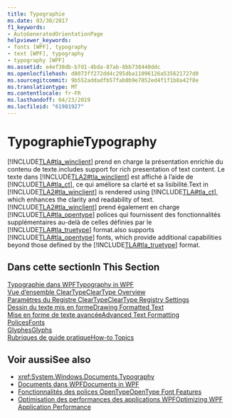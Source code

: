 ```yaml
---
title: Typographie
ms.date: 03/30/2017
f1_keywords:
- AutoGeneratedOrientationPage
helpviewer_keywords:
- fonts [WPF], typography
- text [WPF], typography
- typography [WPF]
ms.assetid: e4ef38db-b7d1-4bda-87ab-8bb738440ddc
ms.openlocfilehash: d8073ff272dd4c295dba11096126a535621727d0
ms.sourcegitcommit: 9b552addadfb57fab0b9e7852ed4f1f1b8a42f8e
ms.translationtype: MT
ms.contentlocale: fr-FR
ms.lasthandoff: 04/23/2019
ms.locfileid: "61981927"
---
```

# <a name="typography"></a><span data-ttu-id="43017-102">Typographie</span><span class="sxs-lookup"><span data-stu-id="43017-102">Typography</span></span>
[!INCLUDE[TLA#tla_winclient](../../../../includes/tlasharptla-winclient-md.md)] <span data-ttu-id="43017-103">prend en charge la présentation enrichie du contenu de texte.</span><span class="sxs-lookup"><span data-stu-id="43017-103">includes support for rich presentation of text content.</span></span> <span data-ttu-id="43017-104">Le texte dans [!INCLUDE[TLA2#tla_winclient](../../../../includes/tla2sharptla-winclient-md.md)] est affiché à l’aide de [!INCLUDE[TLA#tla_ct](../../../../includes/tlasharptla-ct-md.md)], ce qui améliore sa clarté et sa lisibilité.</span><span class="sxs-lookup"><span data-stu-id="43017-104">Text in [!INCLUDE[TLA2#tla_winclient](../../../../includes/tla2sharptla-winclient-md.md)] is rendered using [!INCLUDE[TLA#tla_ct](../../../../includes/tlasharptla-ct-md.md)], which enhances the clarity and readability of text.</span></span> [!INCLUDE[TLA2#tla_winclient](../../../../includes/tla2sharptla-winclient-md.md)] <span data-ttu-id="43017-105">prend également en charge [!INCLUDE[TLA#tla_opentype](../../../../includes/tlasharptla-opentype-md.md)] polices qui fournissent des fonctionnalités supplémentaires au-delà de celles définies par le [!INCLUDE[TLA#tla_truetype](../../../../includes/tlasharptla-truetype-md.md)] format.</span><span class="sxs-lookup"><span data-stu-id="43017-105">also supports [!INCLUDE[TLA#tla_opentype](../../../../includes/tlasharptla-opentype-md.md)] fonts, which provide additional capabilities beyond those defined by the [!INCLUDE[TLA#tla_truetype](../../../../includes/tlasharptla-truetype-md.md)] format.</span></span>  
  
## <a name="in-this-section"></a><span data-ttu-id="43017-106">Dans cette section</span><span class="sxs-lookup"><span data-stu-id="43017-106">In This Section</span></span>  
 [<span data-ttu-id="43017-107">Typographie dans WPF</span><span class="sxs-lookup"><span data-stu-id="43017-107">Typography in WPF</span></span>](typography-in-wpf.md)  
 [<span data-ttu-id="43017-108">Vue d’ensemble ClearType</span><span class="sxs-lookup"><span data-stu-id="43017-108">ClearType Overview</span></span>](cleartype-overview.md)  
 [<span data-ttu-id="43017-109">Paramètres du Registre ClearType</span><span class="sxs-lookup"><span data-stu-id="43017-109">ClearType Registry Settings</span></span>](cleartype-registry-settings.md)  
 [<span data-ttu-id="43017-110">Dessin du texte mis en forme</span><span class="sxs-lookup"><span data-stu-id="43017-110">Drawing Formatted Text</span></span>](drawing-formatted-text.md)  
 [<span data-ttu-id="43017-111">Mise en forme de texte avancée</span><span class="sxs-lookup"><span data-stu-id="43017-111">Advanced Text Formatting</span></span>](advanced-text-formatting.md)  
 [<span data-ttu-id="43017-112">Polices</span><span class="sxs-lookup"><span data-stu-id="43017-112">Fonts</span></span>](fonts-wpf.md)  
 [<span data-ttu-id="43017-113">Glyphes</span><span class="sxs-lookup"><span data-stu-id="43017-113">Glyphs</span></span>](glyphs.md)  
 [<span data-ttu-id="43017-114">Rubriques de guide pratique</span><span class="sxs-lookup"><span data-stu-id="43017-114">How-to Topics</span></span>](typography-how-to-topics.md)  
  
## <a name="see-also"></a><span data-ttu-id="43017-115">Voir aussi</span><span class="sxs-lookup"><span data-stu-id="43017-115">See also</span></span>

- <xref:System.Windows.Documents.Typography>
- [<span data-ttu-id="43017-116">Documents dans WPF</span><span class="sxs-lookup"><span data-stu-id="43017-116">Documents in WPF</span></span>](documents-in-wpf.md)
- [<span data-ttu-id="43017-117">Fonctionnalités des polices OpenType</span><span class="sxs-lookup"><span data-stu-id="43017-117">OpenType Font Features</span></span>](opentype-font-features.md)
- [<span data-ttu-id="43017-118">Optimisation des performances des applications WPF</span><span class="sxs-lookup"><span data-stu-id="43017-118">Optimizing WPF Application Performance</span></span>](optimizing-wpf-application-performance.md)
